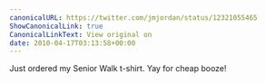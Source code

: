 ```yaml
---
canonicalURL: https://twitter.com/jmjordan/status/12321055465
ShowCanonicalLink: true
CanonicalLinkText: View original on
date: 2010-04-17T03:13:58+00:00
---
```

Just ordered my Senior Walk t-shirt. Yay for cheap booze!